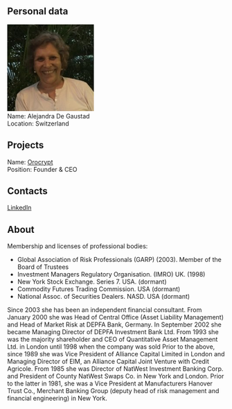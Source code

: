 ## Personal data
![alejandra de gaustad photo](photo/alejandra_de_gaustad.jpg)  
Name:   Alejandra De Gaustad  
Location: Switzerland  
## Projects 
Name: [Orocrypt](../projects/orocrypt.md)  
Position:  Founder & CEO  
## Contacts
[LinkedIn](https://www.linkedin.com/in/alejandra-de-la-cerda-de-g-ba00b035/)    
## About
Membership and licenses of professional bodies:  
- Global Association of Risk Professionals (GARP) (2003). Member of the Board of Trustees  
- Investment Managers Regulatory Organisation. (IMRO) UK. (1998)  
- New York Stock Exchange. Series 7. USA. (dormant)  
- Commodity Futures Trading Commission. USA (dormant)  
- National Assoc. of Securities Dealers. NASD. USA (dormant)  

Since 2003 she has been an independent financial consultant.
From January 2000 she was Head of Central Office (Asset Liability Management) and Head of Market Risk at DEPFA Bank, Germany. In September 2002 she became Managing Director of DEPFA Investment Bank Ltd.
From 1993 she was the majority shareholder and CEO of Quantitative Asset Management Ltd. in London until 1998 when the company was sold
Prior to the above, since 1989 she was Vice President of Alliance Capital Limited in London and Managing Director of EIM, an Alliance Capital Joint Venture with Credit Agricole.
From 1985 she was Director of NatWest Investment Banking Corp. and President of County NatWest Swaps Co. in New York and London.
Prior to the latter in 1981, she was a Vice President at Manufacturers Hanover Trust Co., Merchant Banking Group (deputy head of risk management and financial engineering) in New York.
